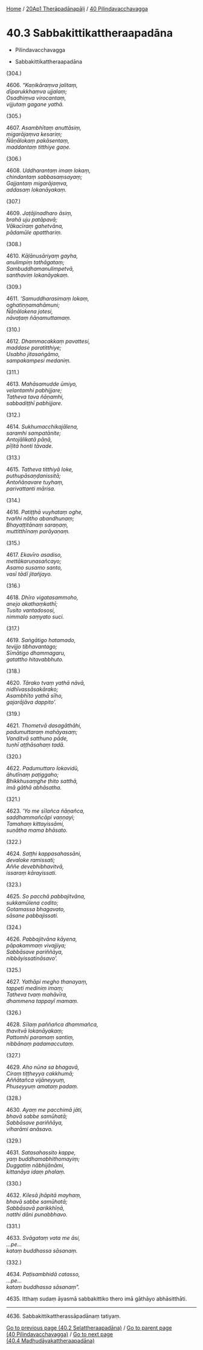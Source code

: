 
[Home](/) / [20Ap1 Therāpadānapāḷi](../../20Ap1.md) / [40 Pilindavacchavagga](../40.md)

# 40.3 Sabbakittikattheraapadāna

* Pilindavacchavagga

* Sabbakittikattheraapadāna

(304.)

4606\. _“Kaṇikāraṃva jalitaṃ,_  
_dīparukkhaṃva ujjalaṃ;_  
_Osadhiṃva virocantaṃ,_  
_vijjutaṃ gagane yathā._  


(305.)

4607\. _Asambhītaṃ anuttāsiṃ,_  
_migarājaṃva kesariṃ;_  
_Ñāṇālokaṃ pakāsentaṃ,_  
_maddantaṃ titthiye gaṇe._  


(306.)

4608\. _Uddharantaṃ imaṃ lokaṃ,_  
_chindantaṃ sabbasaṃsayaṃ;_  
_Gajjantaṃ migarājaṃva,_  
_addasaṃ lokanāyakaṃ._  


(307.)

4609\. _Jaṭājinadharo āsiṃ,_  
_brahā uju patāpavā;_  
_Vākacīraṃ gahetvāna,_  
_pādamūle apatthariṃ._  


(308.)

4610\. _Kāḷānusāriyaṃ gayha,_  
_anulimpiṃ tathāgataṃ;_  
_Sambuddhamanulimpetvā,_  
_santhaviṃ lokanāyakaṃ._  


(309.)

4611\. _‘Samuddharasimaṃ lokaṃ,_  
_oghatiṇṇamahāmuni;_  
_Ñāṇālokena jotesi,_  
_nāvaṭaṃ ñāṇamuttamaṃ._  


(310.)

4612\. _Dhammacakkaṃ pavattesi,_  
_maddase paratitthiye;_  
_Usabho jitasaṅgāmo,_  
_sampakampesi medaniṃ._  


(311.)

4613\. _Mahāsamudde ūmiyo,_  
_velantamhi pabhijjare;_  
_Tatheva tava ñāṇamhi,_  
_sabbadiṭṭhī pabhijjare._  


(312.)

4614\. _Sukhumacchikajālena,_  
_saramhi sampatānite;_  
_Antojālikatā pāṇā,_  
_pīḷitā honti tāvade._  


(313.)

4615\. _Tatheva titthiyā loke,_  
_puthupāsaṇḍanissitā;_  
_Antoñāṇavare tuyhaṃ,_  
_parivattanti mārisa._  


(314.)

4616\. _Patiṭṭhā vuyhataṃ oghe,_  
_tvañhi nātho abandhunaṃ;_  
_Bhayaṭṭitānaṃ saraṇaṃ,_  
_muttitthīnaṃ parāyaṇaṃ._  


(315.)

4617\. _Ekavīro asadiso,_  
_mettākaruṇasañcayo;_  
_Asamo susamo santo,_  
_vasī tādī jitañjayo._  


(316.)

4618\. _Dhīro vigatasammoho,_  
_anejo akathaṃkathī;_  
_Tusito vantadososi,_  
_nimmalo saṃyato suci._  


(317.)

4619\. _Saṅgātigo hatamado,_  
_tevijjo tibhavantago;_  
_Sīmātigo dhammagaru,_  
_gatattho hitavabbhuto._  


(318.)

4620\. _Tārako tvaṃ yathā nāvā,_  
_nidhīvassāsakārako;_  
_Asambhīto yathā sīho,_  
_gajarājāva dappito’._  


(319.)

4621\. _Thometvā dasagāthāhi,_  
_padumuttaraṃ mahāyasaṃ;_  
_Vanditvā satthuno pāde,_  
_tuṇhī aṭṭhāsahaṃ tadā._  


(320.)

4622\. _Padumuttaro lokavidū,_  
_āhutīnaṃ paṭiggaho;_  
_Bhikkhusaṃghe ṭhito satthā,_  
_imā gāthā abhāsatha._  


(321.)

4623\. _‘Yo me sīlañca ñāṇañca,_  
_saddhammañcāpi vaṇṇayi;_  
_Tamahaṃ kittayissāmi,_  
_suṇātha mama bhāsato._  


(322.)

4624\. _Saṭṭhi kappasahassāni,_  
_devaloke ramissati;_  
_Aññe devebhibhavitvā,_  
_issaraṃ kārayissati._  


(323.)

4625\. _So pacchā pabbajitvāna,_  
_sukkamūlena codito;_  
_Gotamassa bhagavato,_  
_sāsane pabbajissati._  


(324.)

4626\. _Pabbajitvāna kāyena,_  
_pāpakammaṃ vivajjiya;_  
_Sabbāsave pariññāya,_  
_nibbāyissatināsavo’._  


(325.)

4627\. _Yathāpi megho thanayaṃ,_  
_tappeti mediniṃ imaṃ;_  
_Tatheva tvaṃ mahāvīra,_  
_dhammena tappayī mamaṃ._  


(326.)

4628\. _Sīlaṃ paññañca dhammañca,_  
_thavitvā lokanāyakaṃ;_  
_Pattomhi paramaṃ santiṃ,_  
_nibbānaṃ padamaccutaṃ._  


(327.)

4629\. _Aho nūna sa bhagavā,_  
_Ciraṃ tiṭṭheyya cakkhumā;_  
_Aññātañca vijāneyyuṃ,_  
_Phuseyyuṃ amataṃ padaṃ._  


(328.)

4630\. _Ayaṃ me pacchimā jāti,_  
_bhavā sabbe samūhatā;_  
_Sabbāsave pariññāya,_  
_viharāmi anāsavo._  


(329.)

4631\. _Satasahassito kappe,_  
_yaṃ buddhamabhithomayiṃ;_  
_Duggatiṃ nābhijānāmi,_  
_kittanāya idaṃ phalaṃ._  


(330.)

4632\. _Kilesā jhāpitā mayhaṃ,_  
_bhavā sabbe samūhatā;_  
_Sabbāsavā parikkhīṇā,_  
_natthi dāni punabbhavo._  


(331.)

4633\. _Svāgataṃ vata me āsi,_  
_…pe…_  
_kataṃ buddhassa sāsanaṃ._  


(332.)

4634\. _Paṭisambhidā catasso,_  
_…pe…_  
_kataṃ buddhassa sāsanaṃ”._  


4635\. Itthaṃ sudaṃ āyasmā sabbakittiko thero imā gāthāyo abhāsitthāti.

---

4636\. Sabbakittikattherassāpadānaṃ tatiyaṃ.



[Go to previous page (40.2 Selattheraapadāna)](40.2.md) / [Go to parent page (40 Pilindavacchavagga)](../40.md) / [Go to next page (40.4 Madhudāyakattheraapadāna)](40.4.md)


